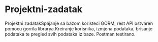 # Projektni-zadatak

Projektni zadatakSpajanje sa bazom koristeci GORM, rest API ostvaren pomocu gorrila librarya.Kreiranje korisnika, izmjena podataka, brisanje podataka te pregled svih
podataka iz baze.
Postman testirano.

